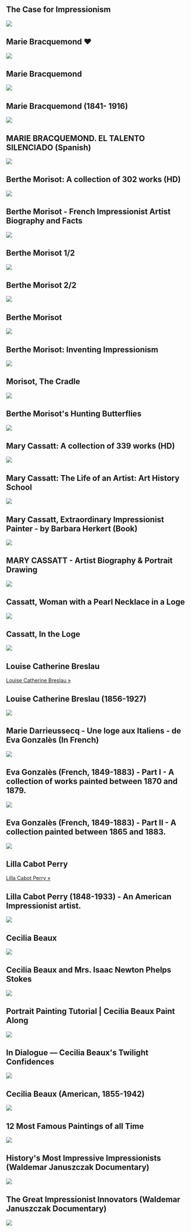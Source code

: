 The Case for Impressionism
--------------------------

[![](/image/yid-_tw51Eh9vcw.jpg)](https://www.youtube.com/watch?v=_tw51Eh9vcw)

Marie Bracquemond ❤️
--------------------

[![](/image/yid-YqyzPDCvbJY.jpg)](https://www.youtube.com/watch?v=YqyzPDCvbJY)

Marie Bracquemond
-----------------

[![](/image/yid-FZkcObjwqgI.jpg)](https://www.youtube.com/watch?v=FZkcObjwqgI)

Marie Bracquemond (1841- 1916)
------------------------------

[![](/image/yid-lmDdjmUapJY.jpg)](https://www.youtube.com/watch?v=lmDdjmUapJY)

MARIE BRACQUEMOND. EL TALENTO SILENCIADO (Spanish)
--------------------------------------------------

[![](/image/yid-x6k_SSZDH2k.jpg)](https://www.youtube.com/watch?v=x6k_SSZDH2k)

Berthe Morisot: A collection of 302 works (HD)
----------------------------------------------

[![](/image/yid-hK6O2qDhU3U.jpg)](https://www.youtube.com/watch?v=hK6O2qDhU3U)

Berthe Morisot - French Impressionist Artist Biography and Facts
----------------------------------------------------------------

[![](/image/yid-Eb84Sm5LQrw.jpg)](https://www.youtube.com/watch?v=Eb84Sm5LQrw)

Berthe Morisot 1/2
------------------

[![](/image/yid-yAt8OxGxfSk.jpg)](https://www.youtube.com/watch?v=yAt8OxGxfSk)

Berthe Morisot 2/2
------------------

[![](/image/yid-z6okzSnZmaM.jpg)](https://www.youtube.com/watch?v=z6okzSnZmaM)

Berthe Morisot
--------------

[![](/image/yid-o1ObIy92J4o.jpg)](https://www.youtube.com/watch?v=o1ObIy92J4o)

Berthe Morisot: Inventing Impressionism
---------------------------------------

[![](/image/yid-mupxAAjAiWM.jpg)](https://www.youtube.com/watch?v=mupxAAjAiWM)

Morisot, The Cradle
-------------------

[![](/image/yid-na05-xCZR8s.jpg)](https://www.youtube.com/watch?v=na05-xCZR8s)

Berthe Morisot's Hunting Butterflies
------------------------------------

[![](/image/yid-MVHfVB4MaWE.jpg)](https://www.youtube.com/watch?v=MVHfVB4MaWE)

Mary Cassatt: A collection of 339 works (HD)
--------------------------------------------

[![](/image/yid-UIDMYWmEX0s.jpg)](https://www.youtube.com/watch?v=UIDMYWmEX0s)

Mary Cassatt: The Life of an Artist: Art History School
-------------------------------------------------------

[![](/image/yid-uPlJ9CJPwpc.jpg)](https://www.youtube.com/watch?v=uPlJ9CJPwpc)

Mary Cassatt, Extraordinary Impressionist Painter - by Barbara Herkert (Book)
-----------------------------------------------------------------------------

[![](/image/yid-KQlCRe6QELg.jpg)](https://www.youtube.com/watch?v=KQlCRe6QELg)

MARY CASSATT - Artist Biography & Portrait Drawing
--------------------------------------------------

[![](/image/yid-k4E958E3yg0.jpg)](https://www.youtube.com/watch?v=k4E958E3yg0)

Cassatt, Woman with a Pearl Necklace in a Loge
----------------------------------------------

[![](/image/yid-guxLpVICBjg.jpg)](https://www.youtube.com/watch?v=guxLpVICBjg)

Cassatt, In the Loge
--------------------

[![](/image/yid-HVuyK_vIMfc.jpg)](https://www.youtube.com/watch?v=HVuyK_vIMfc)

Louise Catherine Breslau
------------------------

[Louise Catherine Breslau »](https://en.wikipedia.org/wiki/Louise_Catherine_Breslau)

Louise Catherine Breslau (1856-1927)
------------------------------------

[![](/image/yid-dB56CyUTf3o.jpg)](https://www.youtube.com/watch?v=dB56CyUTf3o)

Marie Darrieussecq - Une loge aux Italiens - de Eva Gonzalès (In French)
------------------------------------------------------------------------

[![](/image/yid-ijbWd_Be1MU.jpg)](https://www.youtube.com/watch?v=ijbWd_Be1MU)

Eva Gonzalès (French, 1849-1883) - Part I - A collection of works painted between 1870 and 1879.
------------------------------------------------------------------------------------------------

[![](/image/yid-isyPhRQdveQ.jpg)](https://www.youtube.com/watch?v=isyPhRQdveQ)

Eva Gonzalès (French, 1849-1883) - Part II - A collection painted between 1865 and 1883.
----------------------------------------------------------------------------------------

[![](/image/yid-8RArigCcMXg.jpg)](https://www.youtube.com/watch?v=8RArigCcMXg)

Lilla Cabot Perry
-----------------

[Lilla Cabot Perry »](https://en.wikipedia.org/wiki/Lilla_Cabot_Perry)

Lilla Cabot Perry (1848-1933) - An American Impressionist artist.
-----------------------------------------------------------------

[![](/image/yid-qwqmILdVux4.jpg)](https://www.youtube.com/watch?v=qwqmILdVux4)

Cecilia Beaux
-------------

[![](/image/yid-4Qh21mlD4Sc.jpg)](https://www.youtube.com/watch?v=4Qh21mlD4Sc)

Cecilia Beaux and Mrs. Isaac Newton Phelps Stokes
-------------------------------------------------

[![](/image/yid-UBC-ty9SEms.jpg)](https://www.youtube.com/watch?v=UBC-ty9SEms)

Portrait Painting Tutorial | Cecilia Beaux Paint Along
------------------------------------------------------

[![](/image/yid-y820n6vy8cw.jpg)](https://www.youtube.com/watch?v=y820n6vy8cw)

In Dialogue — Cecilia Beaux's Twilight Confidences
--------------------------------------------------

[![](/image/yid-iJ9qlUPwAo0.jpg)](https://www.youtube.com/watch?v=iJ9qlUPwAo0)

Cecilia Beaux (American, 1855-1942)
-----------------------------------

[![](/image/yid-hl5trLOiRto.jpg)](https://www.youtube.com/watch?v=hl5trLOiRto)

12 Most Famous Paintings of all Time
------------------------------------

[![](/image/yid-Y65_Qs1Wq0w.jpg)](https://www.youtube.com/watch?v=Y65_Qs1Wq0w)

History's Most Impressive Impressionists (Waldemar Januszczak Documentary)
--------------------------------------------------------------------------

[![](/image/yid-kzjRJzhnn8k.jpg)](https://www.youtube.com/watch?v=kzjRJzhnn8k)

The Great Impressionist Innovators (Waldemar Januszczak Documentary)
--------------------------------------------------------------------

[![](/image/yid-d4DMMycMphk.jpg)](https://www.youtube.com/watch?v=d4DMMycMphk)